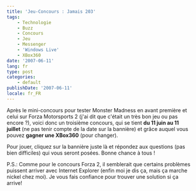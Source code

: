 ```yaml
---
title: 'Jeu-Concours : Jamais 203'
tags:
    - Technologie
    - Buzz
    - Concours
    - Jeu
    - Messenger
    - 'Windows Live'
    - XBox360
date: '2007-06-11'
lang: fr
type: post
categories:
    - default
publishDate: '2007-06-11'
locale: fr_FR
---
```


Après le mini-concours pour tester Monster Madness en avant première et celui sur Forza Motorsports 2 (j'ai dit que c'était un très bon jeu ou pas encore&nbsp;?), voici donc un troisième concours, qui se tient **du 11 juin au 11 juillet** (ne pas tenir compte de la date sur la bannière) et&nbsp;gr&acirc;ce auquel vous pouvez **gagner une XBox360** (pour changer).

Pour jouer, cliquez sur la bannière juste là et répondez aux questions (pas bien difficiles) qui vous seront posées. Bonne chance à tous&nbsp;!

P.S.: Comme pour le concours Forza 2, il semblerait que certains problèmes puissent arriver avec Internet Explorer (enfin moi je dis ça, mais ça marche nickel chez moi). Je vous fais confiance pour trouver une solution si ça arrive!
